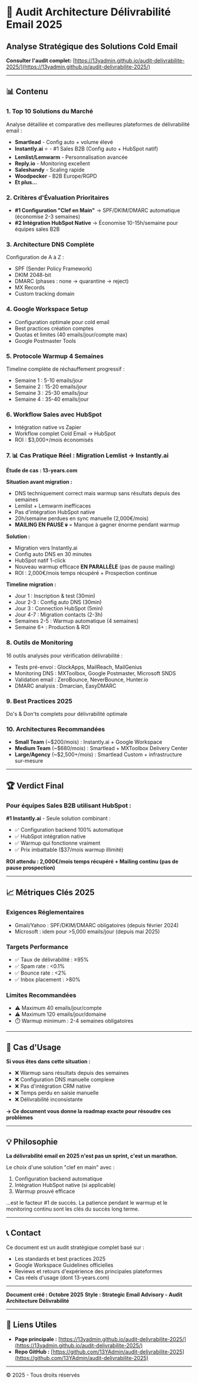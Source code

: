 # 🎯 Audit Architecture Délivrabilité Email 2025

## Analyse Stratégique des Solutions Cold Email

**Consulter l'audit complet:** [https://13yadmin.github.io/audit-delivrabilite-2025/](https://13yadmin.github.io/audit-delivrabilite-2025/)

---

## 📊 Contenu

### 1. Top 10 Solutions du Marché
Analyse détaillée et comparative des meilleures plateformes de délivrabilité email :
- **Smartlead** - Config auto + volume élevé
- **Instantly.ai** ⭐ - #1 Sales B2B (Config auto + HubSpot natif)
- **Lemlist/Lemwarm** - Personnalisation avancée
- **Reply.io** - Monitoring excellent
- **Saleshandy** - Scaling rapide
- **Woodpecker** - B2B Europe/RGPD
- **Et plus...**

### 2. Critères d'Évaluation Prioritaires
- **#1 Configuration "Clef en Main"** → SPF/DKIM/DMARC automatique (économise 2-3 semaines)
- **#2 Intégration HubSpot Native** → Économise 10-15h/semaine pour équipes sales B2B

### 3. Architecture DNS Complète
Configuration de A à Z :
- SPF (Sender Policy Framework)
- DKIM 2048-bit
- DMARC (phases : none → quarantine → reject)
- MX Records
- Custom tracking domain

### 4. Google Workspace Setup
- Configuration optimale pour cold email
- Best practices création comptes
- Quotas et limites (40 emails/jour/compte max)
- Google Postmaster Tools

### 5. Protocole Warmup 4 Semaines
Timeline complète de réchauffement progressif :
- Semaine 1 : 5-10 emails/jour
- Semaine 2 : 15-20 emails/jour
- Semaine 3 : 25-30 emails/jour
- Semaine 4 : 35-40 emails/jour

### 6. Workflow Sales avec HubSpot
- Intégration native vs Zapier
- Workflow complet Cold Email → HubSpot
- ROI : $3,000+/mois économisés

### 7. 📊 Cas Pratique Réel : Migration Lemlist → Instantly.ai
**Étude de cas : 13-years.com**

**Situation avant migration :**
- DNS techniquement correct mais warmup sans résultats depuis des semaines
- Lemlist + Lemwarm inefficaces
- Pas d'intégration HubSpot native
- 20h/semaine perdues en sync manuelle (2,000€/mois)
- **MAILING EN PAUSE 💀** = Manque à gagner énorme pendant warmup

**Solution :**
- Migration vers Instantly.ai
- Config auto DNS en 30 minutes
- HubSpot natif 1-click
- Nouveau warmup efficace **EN PARALLÈLE** (pas de pause mailing)
- ROI : 2,000€/mois temps récupéré + Prospection continue

**Timeline migration :**
- Jour 1 : Inscription & test (30min)
- Jour 2-3 : Config auto DNS (30min)
- Jour 3 : Connection HubSpot (5min)
- Jour 4-7 : Migration contacts (2-3h)
- Semaines 2-5 : Warmup automatique (4 semaines)
- Semaine 6+ : Production & ROI

### 8. Outils de Monitoring
16 outils analysés pour vérification délivrabilité :
- Tests pré-envoi : GlockApps, MailReach, MailGenius
- Monitoring DNS : MXToolbox, Google Postmaster, Microsoft SNDS
- Validation email : ZeroBounce, NeverBounce, Hunter.io
- DMARC analysis : Dmarcian, EasyDMARC

### 9. Best Practices 2025
Do's & Don'ts complets pour délivrabilité optimale

### 10. Architectures Recommandées
- **Small Team** (~$200/mois) : Instantly.ai + Google Workspace
- **Medium Team** (~$680/mois) : Smartlead + MXToolbox Delivery Center
- **Large/Agency** (~$2,500+/mois) : Smartlead Custom + infrastructure sur-mesure

---

## 🏆 Verdict Final

### Pour équipes Sales B2B utilisant HubSpot :
**#1 Instantly.ai** - Seule solution combinant :
- ✅ Configuration backend 100% automatique
- ✅ HubSpot intégration native
- ✅ Warmup qui fonctionne vraiment
- ✅ Prix imbattable ($37/mois warmup illimité)

**ROI attendu : 2,000€/mois temps récupéré + Mailing continu (pas de pause prospection)**

---

## 📈 Métriques Clés 2025

### Exigences Réglementaires
- Gmail/Yahoo : SPF/DKIM/DMARC obligatoires (depuis février 2024)
- Microsoft : idem pour >5,000 emails/jour (depuis mai 2025)

### Targets Performance
- ✅ Taux de délivrabilité : ≥95%
- ✅ Spam rate : <0.1%
- ✅ Bounce rate : <2%
- ✅ Inbox placement : >80%

### Limites Recommandées
- ⚠️ Maximum 40 emails/jour/compte
- ⚠️ Maximum 120 emails/jour/domaine
- ⏱️ Warmup minimum : 2-4 semaines obligatoires

---

## 🎯 Cas d'Usage

**Si vous êtes dans cette situation :**
- ❌ Warmup sans résultats depuis des semaines
- ❌ Configuration DNS manuelle complexe
- ❌ Pas d'intégration CRM native
- ❌ Temps perdu en saisie manuelle
- ❌ Délivrabilité inconsistante

**→ Ce document vous donne la roadmap exacte pour résoudre ces problèmes**

---

## 💡 Philosophie

**La délivrabilité email en 2025 n'est pas un sprint, c'est un marathon.**

Le choix d'une solution "clef en main" avec :
1. Configuration backend automatique
2. Intégration HubSpot native (si applicable)
3. Warmup prouvé efficace

...est le facteur #1 de succès. La patience pendant le warmup et le monitoring continu sont les clés du succès long terme.

---

## 📞 Contact

Ce document est un audit stratégique complet basé sur :
- Les standards et best practices 2025
- Google Workspace Guidelines officielles
- Reviews et retours d'expérience des principales plateformes
- Cas réels d'usage (dont 13-years.com)

---

**Document créé : Octobre 2025**
**Style : Strategic Email Advisory - Audit Architecture Délivrabilité**

---

## 🔗 Liens Utiles

- **Page principale :** [https://13yadmin.github.io/audit-delivrabilite-2025/](https://13yadmin.github.io/audit-delivrabilite-2025/)
- **Repo GitHub :** [https://github.com/13YAdmin/audit-delivrabilite-2025](https://github.com/13YAdmin/audit-delivrabilite-2025)

---

© 2025 - Tous droits réservés

